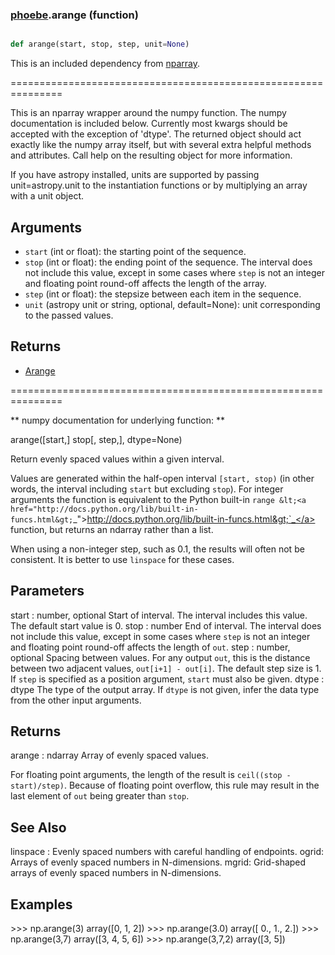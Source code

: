 ### [phoebe](phoebe.md).arange (function)


```py

def arange(start, stop, step, unit=None)

```



This is an included dependency from [nparray](https://nparray.readthedocs.io).

===============================================================


This is an nparray wrapper around the numpy function.  The
numpy documentation is included below.  Currently most kwargs
should be accepted with the exception of 'dtype'.  The returned
object should act exactly like the numpy array itself, but with
several extra helpful methods and attributes.  Call help on the
resulting object for more information.

If you have astropy installed, units are supported by passing unit=astropy.unit
to the instantiation functions or by multiplying an array with a unit object.


Arguments
------------
* `start` (int or float): the starting point of the sequence.
* `stop` (int or float): the ending point of the sequence.  The interval
does not include this value, except in some cases where `step` is not an
integer and floating point round-off affects the length of the array.
* `step` (int or float): the stepsize between each item in the sequence.
* `unit` (astropy unit or string, optional, default=None): unit
corresponding to the passed values.

Returns
-----------
* [Arange](Arange.md)


===============================================================

** numpy documentation for underlying function: **

arange([start,] stop[, step,], dtype=None)

Return evenly spaced values within a given interval.

Values are generated within the half-open interval ``[start, stop)``
(in other words, the interval including `start` but excluding `stop`).
For integer arguments the function is equivalent to the Python built-in
`range &lt;<a href="http://docs.python.org/lib/built-in-funcs.html&gt;`_">http://docs.python.org/lib/built-in-funcs.html&gt;`_</a> function,
but returns an ndarray rather than a list.

When using a non-integer step, such as 0.1, the results will often not
be consistent.  It is better to use ``linspace`` for these cases.

Parameters
----------
start : number, optional
Start of interval.  The interval includes this value.  The default
start value is 0.
stop : number
End of interval.  The interval does not include this value, except
in some cases where `step` is not an integer and floating point
round-off affects the length of `out`.
step : number, optional
Spacing between values.  For any output `out`, this is the distance
between two adjacent values, ``out[i+1] - out[i]``.  The default
step size is 1.  If `step` is specified as a position argument,
`start` must also be given.
dtype : dtype
The type of the output array.  If `dtype` is not given, infer the data
type from the other input arguments.

Returns
-------
arange : ndarray
Array of evenly spaced values.

For floating point arguments, the length of the result is
``ceil((stop - start)/step)``.  Because of floating point overflow,
this rule may result in the last element of `out` being greater
than `stop`.

See Also
--------
linspace : Evenly spaced numbers with careful handling of endpoints.
ogrid: Arrays of evenly spaced numbers in N-dimensions.
mgrid: Grid-shaped arrays of evenly spaced numbers in N-dimensions.

Examples
--------
&gt;&gt;&gt; np.arange(3)
array([0, 1, 2])
&gt;&gt;&gt; np.arange(3.0)
array([ 0.,  1.,  2.])
&gt;&gt;&gt; np.arange(3,7)
array([3, 4, 5, 6])
&gt;&gt;&gt; np.arange(3,7,2)
array([3, 5])


